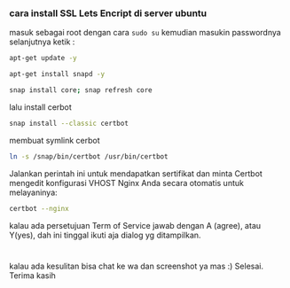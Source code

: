 ### cara install SSL Lets Encript di server ubuntu
masuk sebagai root dengan cara `sudo su` kemudian masukin passwordnya
selanjutnya ketik :
```bash 
apt-get update -y
```
```bash 
apt-get install snapd -y
```
```bash
snap install core; snap refresh core
```
lalu install cerbot
```bash
snap install --classic certbot
```
membuat symlink cerbot 
```bash
ln -s /snap/bin/certbot /usr/bin/certbot
```
Jalankan perintah ini untuk mendapatkan sertifikat dan minta Certbot mengedit konfigurasi VHOST Nginx Anda secara otomatis untuk melayaninya:
```bash
certbot --nginx
```
kalau ada persetujuan Term of Service jawab dengan A (agree), atau Y(yes), dah ini tinggal ikuti aja dialog yg ditampilkan. 
#
kalau ada kesulitan bisa chat ke wa dan screenshot ya mas :)
Selesai. Terima kasih
